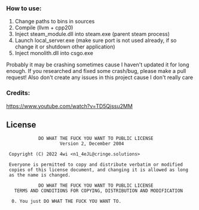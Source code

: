 ### How to use:
1. Change paths to bins in sources
2. Compile (llvm + cpp20)
3. Inject steam_module.dll into steam.exe (parent steam process)
4. Launch local_server.exe (make sure port is not used already, if so change it or shutdown other application)
5. Inject monolith.dll into csgo.exe

Probably it may be crashing sometimes cause I haven't updated it for long enough.
If you researched and fixed some crash/bug, please make a pull request! Also don't create any issues in this project cause I don't really care

### Credits:
https://www.youtube.com/watch?v=TD5Qjssu2MM

## License

```
            DO WHAT THE FUCK YOU WANT TO PUBLIC LICENSE
                    Version 2, December 2004

 Copyright (C) 2022 4wi <n1_4eJL@cringe.solutions>

 Everyone is permitted to copy and distribute verbatim or modified
 copies of this license document, and changing it is allowed as long
 as the name is changed.

            DO WHAT THE FUCK YOU WANT TO PUBLIC LICENSE
   TERMS AND CONDITIONS FOR COPYING, DISTRIBUTION AND MODIFICATION

  0. You just DO WHAT THE FUCK YOU WANT TO.
```